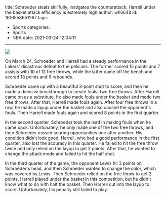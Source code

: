 title: Schroeder steals skillfully, instigates the counterattack, Harrell under the basket attack efficiency is extremely high
author: wh6648
id: 1616558651267
tags: 
- Sports
categories: 
- Sports
- NBA
date: 2021-03-24 12:04:11
---
![](https://p0.itc.cn/images01/20210324/111843f499c34c1e917fe67fcd99c496.jpeg)


On March 24, Schroeder and Harrell had a steady performance in the Lakers' disastrous defeat to the pelicans. The former scored 15 points and 7 assists with 10 of 12 free throws, while the latter came off the bench and scored 18 points and 6 rebounds.

Schroeder came up with a beautiful 3-point shot to score, and then he made a decisive breakthrough to create fouls, two free throws. After Harrell came on as a substitute, he also made fouls under the basket and made two free throws. After that, Harrell made fouls again. After four free throws in a row, he made a layup under the basket and also caused the opponent's fouls. Then Harrell made fouls again and scored 8 points in the first quarter.

In the second quarter, Schroeder took the lead in making fouls when he came back. Unfortunately, he only made one of the two free throws, and then Schroeder missed scoring opportunities one after another. His condition didn't look good. Harrell, who had a good performance in the first quarter, also lost the accuracy in this quarter. He failed to hit the free throw twice and only relied on the layup to get 2 points. After that, he wanted to change the attack mode and failed to hit the half shot.

In the third quarter of the game, the opponent Lewis hit 3 points on Schroeder's head, and then Schroeder wanted to change the color, which was covered by Lewis. Then Schroeder relied on the free throw to get 2 points. Harrell played under the basket in this competition, but he didn't know what to do with half the basket. Then Harrell cut into the layup to score. Unfortunately, his penalty still failed to play.

